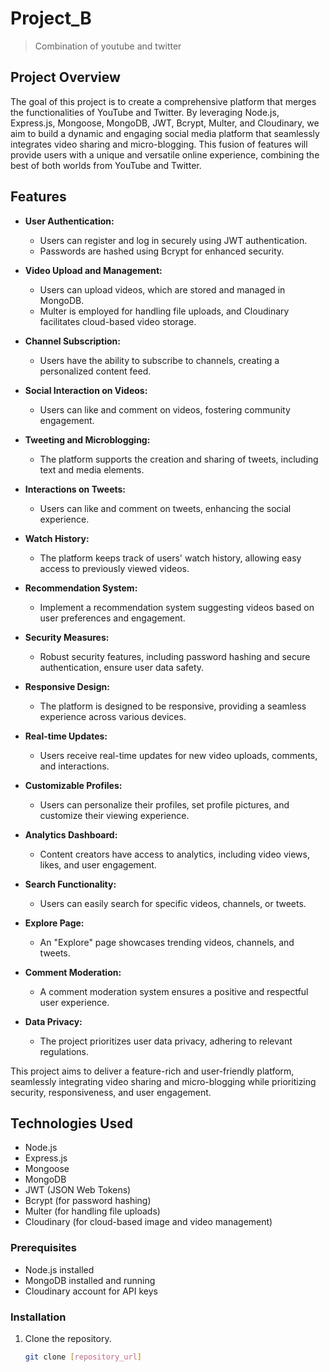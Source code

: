 # Project_B

> Combination of youtube and twitter

## Project Overview

The goal of this project is to create a comprehensive platform that merges the functionalities of YouTube and Twitter. By leveraging Node.js, Express.js, Mongoose, MongoDB, JWT, Bcrypt, Multer, and Cloudinary, we aim to build a dynamic and engaging social media platform that seamlessly integrates video sharing and micro-blogging. This fusion of features will provide users with a unique and versatile online experience, combining the best of both worlds from YouTube and Twitter.

## Features

-   **User Authentication:**

    -   Users can register and log in securely using JWT authentication.
    -   Passwords are hashed using Bcrypt for enhanced security.

-   **Video Upload and Management:**

    -   Users can upload videos, which are stored and managed in MongoDB.
    -   Multer is employed for handling file uploads, and Cloudinary facilitates cloud-based video storage.

-   **Channel Subscription:**

    -   Users have the ability to subscribe to channels, creating a personalized content feed.

-   **Social Interaction on Videos:**

    -   Users can like and comment on videos, fostering community engagement.

-   **Tweeting and Microblogging:**

    -   The platform supports the creation and sharing of tweets, including text and media elements.

-   **Interactions on Tweets:**

    -   Users can like and comment on tweets, enhancing the social experience.

-   **Watch History:**

    -   The platform keeps track of users' watch history, allowing easy access to previously viewed videos.

-   **Recommendation System:**

    -   Implement a recommendation system suggesting videos based on user preferences and engagement.

-   **Security Measures:**

    -   Robust security features, including password hashing and secure authentication, ensure user data safety.

-   **Responsive Design:**

    -   The platform is designed to be responsive, providing a seamless experience across various devices.

-   **Real-time Updates:**

    -   Users receive real-time updates for new video uploads, comments, and interactions.

-   **Customizable Profiles:**

    -   Users can personalize their profiles, set profile pictures, and customize their viewing experience.

-   **Analytics Dashboard:**

    -   Content creators have access to analytics, including video views, likes, and user engagement.

-   **Search Functionality:**

    -   Users can easily search for specific videos, channels, or tweets.

-   **Explore Page:**

    -   An "Explore" page showcases trending videos, channels, and tweets.

-   **Comment Moderation:**

    -   A comment moderation system ensures a positive and respectful user experience.

-   **Data Privacy:**
    -   The project prioritizes user data privacy, adhering to relevant regulations.

This project aims to deliver a feature-rich and user-friendly platform, seamlessly integrating video sharing and micro-blogging while prioritizing security, responsiveness, and user engagement.

## Technologies Used

-   Node.js
-   Express.js
-   Mongoose
-   MongoDB
-   JWT (JSON Web Tokens)
-   Bcrypt (for password hashing)
-   Multer (for handling file uploads)
-   Cloudinary (for cloud-based image and video management)

### Prerequisites

-   Node.js installed
-   MongoDB installed and running
-   Cloudinary account for API keys

### Installation

1. Clone the repository.
    ```bash
    git clone [repository_url]
    ```

